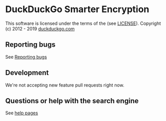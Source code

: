 # DuckDuckGo Smarter Encryption 

This software is licensed under the terms of the <TBA> (see [LICENSE](LICENSE)). Copyright (c) 2012 - 2019 [duckduckgo.com](https://duckduckgo.com)

## Reporting bugs

See [Reporting bugs](CONTRIBUTING.md#reporting-bugs)

## Development

We're not accepting new feature pull requests right now.

## Questions or help with the search engine
See [help pages](https://duck.co/help)
